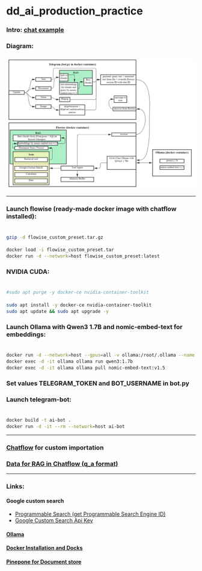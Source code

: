 # dd_ai_production_practice

### Intro: [chat example](https://htmlpreview.github.io/?https://github.com/Piankov-Michail/dd_ai_production_practice/blob/main/ChatExport/messages.html) <br>
### Diagram:
### ![Diagram](https://github.com/Piankov-Michail/dd_ai_production_practice/blob/main/diagram.jpg) <br>
---
### Launch flowise (ready-made docker image with chatflow installed): <br><br> 
```bash
gzip -d flowise_custom_preset.tar.gz

docker load -i flowise_custom_preset.tar
docker run -d --network=host flowise_custom_preset:latest
```
### NVIDIA CUDA: <br><br> 
```bash
#sudo apt purge -y docker-ce nvidia-container-toolkit

sudo apt install -y docker-ce nvidia-container-toolkit
sudo apt update && sudo apt upgrade -y
```
### Launch Ollama with Qwen3 1.7B and nomic-embed-text for embeddings: <br><br> 
```bash
docker run -d --network=host --gpus=all -v ollama:/root/.ollama --name ollama ollama/ollama
docker exec -d -it ollama ollama run qwen3:1.7b
docker exec -d -it ollama ollama pull nomic-embed-text:v1.5
```
### Set values TELEGRAM_TOKEN and BOT_USERNAME in bot.py <br>
### Launch telegram-bot: <br><br> 
```bash
docker build -t ai-bot .
docker run -d -it --rm --network=host ai-bot
```
---
### [Chatflow](https://github.com/Piankov-Michail/dd_ai_production_practice/blob/main/Chatflow.json) for custom importation <br>
### [Data for RAG in Chatflow (q_a format)](https://github.com/Piankov-Michail/dd_ai_production_practice/blob/main/q_a.txt)
---
### Links:
#### Google custom search
* [Programmable Search (get Programmable Search Engine ID)](https://programmablesearchengine.google.com)
* [Google Custom Search Api Key](https://developers.google.com/custom-search/v1/overview?hl=ru)
#### [Ollama](https://ollama.com)
#### [Docker Installation and Docks](https://docs.docker.com/engine/install/ubuntu)
#### [Pinepone for Document store](https://www.pinecone.io)
